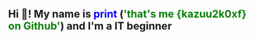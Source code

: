 <h2 align="left">Hi 👋! My name is <span style="color: blue;">print</span> (<span style="color: green;">'that's me {kazuu2k0xf} on Github'</span>) and I'm a IT beginner</h2>


